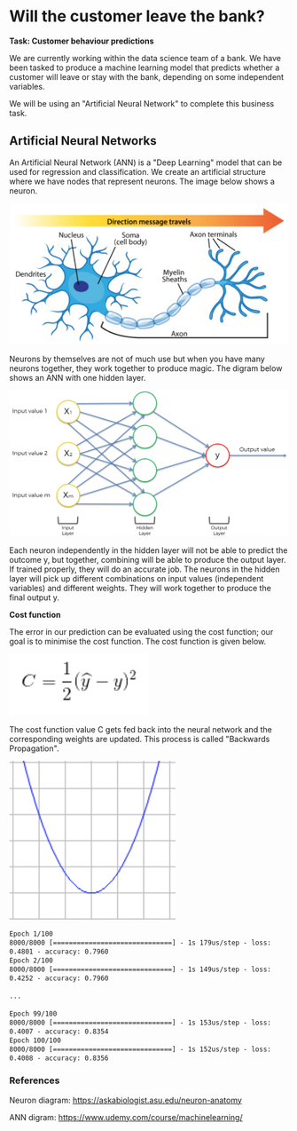 # Will the customer leave the bank?

**Task: Customer behaviour predictions**

We are currently working within the data science team of a bank. We have been tasked to produce a machine learning model that predicts whether a customer will leave or stay with the bank, depending on some independent variables. 

We will be using an "Artificial Neural Network" to complete this business task.

## Artificial Neural Networks

An Artificial Neural Network (ANN) is a "Deep Learning" model that can be used for regression and classification. We create an artificial structure where we have nodes that represent neurons. The image below shows a neuron.

<img src = 'Screen1.png' width='700'>

Neurons by themselves are not of much use but when you have many neurons together, they work together to produce magic. The digram below shows an ANN with one hidden layer.

<img src = 'Screen2.png' width='700'>

Each neuron independently in the hidden layer will not be able to predict the outcome y, but together, combining will be able to produce the output layer. If trained properly, they will do an accurate job.
The neurons in the hidden layer will pick up different combinations on input values (independent variables) and different weights. They will work together to produce the final output y.

**Cost function**

The error in our prediction can be evaluated using the cost function; our goal is to minimise the cost function. The cost function is given below.

<img src = 'Screen3.png' width='250'>

The cost function value C gets fed back into the neural network and the corresponding weights are updated. This process is called "Backwards Propagation".

<img src = 'Screen4.png' width='300'>

```
Epoch 1/100
8000/8000 [==============================] - 1s 179us/step - loss: 0.4801 - accuracy: 0.7960
Epoch 2/100
8000/8000 [==============================] - 1s 149us/step - loss: 0.4252 - accuracy: 0.7960

...

Epoch 99/100
8000/8000 [==============================] - 1s 153us/step - loss: 0.4007 - accuracy: 0.8354
Epoch 100/100
8000/8000 [==============================] - 1s 152us/step - loss: 0.4008 - accuracy: 0.8356
```
### References

Neuron diagram:  https://askabiologist.asu.edu/neuron-anatomy

ANN digram: https://www.udemy.com/course/machinelearning/

